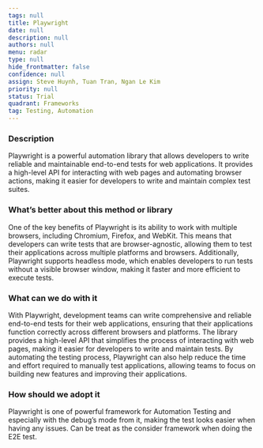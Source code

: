 ```yaml
---
tags: null
title: Playwright
date: null
description: null
authors: null
menu: radar
type: null
hide_frontmatter: false
confidence: null
assign: Steve Huynh, Tuan Tran, Ngan Le Kim
priority: null
status: Trial
quadrant: Frameworks
tag: Testing, Automation
---
```


<!-- table_of_contents 2a44e238-7890-4655-b613-bf3603a403dc -->

### Description
Playwright is a powerful automation library that allows developers to write reliable and maintainable end-to-end tests for web applications. It provides a high-level API for interacting with web pages and automating browser actions, making it easier for developers to write and maintain complex test suites.

### What’s better about this method or library
One of the key benefits of Playwright is its ability to work with multiple browsers, including Chromium, Firefox, and WebKit. This means that developers can write tests that are browser-agnostic, allowing them to test their applications across multiple platforms and browsers. Additionally, Playwright supports headless mode, which enables developers to run tests without a visible browser window, making it faster and more efficient to execute tests.

### What can we do with it
With Playwright, development teams can write comprehensive and reliable end-to-end tests for their web applications, ensuring that their applications function correctly across different browsers and platforms. The library provides a high-level API that simplifies the process of interacting with web pages, making it easier for developers to write and maintain tests. By automating the testing process, Playwright can also help reduce the time and effort required to manually test applications, allowing teams to focus on building new features and improving their applications.

### How should we adopt it
Playwright is one of powerful framework for Automation Testing and especially with the debug’s mode from it, making the test looks easier when having any issues. Can be treat as the consider framework when doing the E2E test.

<!-- child_database 01539ee3-b352-4fb1-8b68-d2a960a3e2c7 -->

